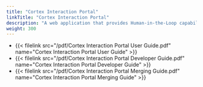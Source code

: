 ```yaml
---
title: "Cortex Interaction Portal"
linkTitle: "Cortex Interaction Portal"
description: "A web application that provides Human-in-the-Loop capabilities to the Cortex Innovation platform."
weight: 300
---
```


* {{< filelink src="/pdf/Cortex Interaction Portal User Guide.pdf" name="Cortex Interaction Portal User Guide" >}}
* {{< filelink src="/pdf/Cortex Interaction Portal Developer Guide.pdf" name="Cortex Interaction Portal Developer Guide" >}}
* {{< filelink src="/pdf/Cortex Interaction Portal Merging Guide.pdf" name="Cortex Interaction Portal Merging Guide" >}}
